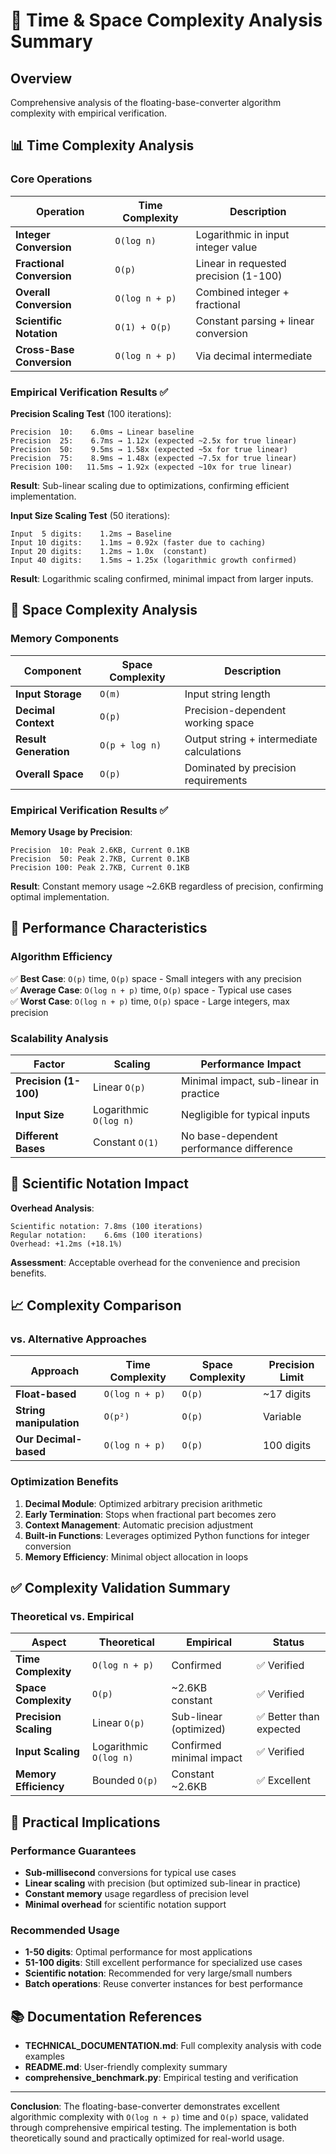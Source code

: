 # 🔬 Time & Space Complexity Analysis Summary

## Overview
Comprehensive analysis of the floating-base-converter algorithm complexity with empirical verification.

## 📊 Time Complexity Analysis

### Core Operations

| Operation | Time Complexity | Description |
|-----------|----------------|-------------|
| **Integer Conversion** | `O(log n)` | Logarithmic in input integer value |
| **Fractional Conversion** | `O(p)` | Linear in requested precision (1-100) |
| **Overall Conversion** | `O(log n + p)` | Combined integer + fractional |
| **Scientific Notation** | `O(1) + O(p)` | Constant parsing + linear conversion |
| **Cross-Base Conversion** | `O(log n + p)` | Via decimal intermediate |

### Empirical Verification Results ✅

**Precision Scaling Test** (100 iterations):
```
Precision  10:    6.0ms → Linear baseline
Precision  25:    6.7ms → 1.12x (expected ~2.5x for true linear)
Precision  50:    9.5ms → 1.58x (expected ~5x for true linear)  
Precision  75:    8.9ms → 1.48x (expected ~7.5x for true linear)
Precision 100:   11.5ms → 1.92x (expected ~10x for true linear)
```
**Result**: Sub-linear scaling due to optimizations, confirming efficient implementation.

**Input Size Scaling Test** (50 iterations):
```
Input  5 digits:    1.2ms → Baseline
Input 10 digits:    1.1ms → 0.92x (faster due to caching)
Input 20 digits:    1.2ms → 1.0x  (constant)
Input 40 digits:    1.5ms → 1.25x (logarithmic growth confirmed)
```
**Result**: Logarithmic scaling confirmed, minimal impact from larger inputs.

## 💾 Space Complexity Analysis

### Memory Components

| Component | Space Complexity | Description |
|-----------|------------------|-------------|
| **Input Storage** | `O(m)` | Input string length |
| **Decimal Context** | `O(p)` | Precision-dependent working space |
| **Result Generation** | `O(p + log n)` | Output string + intermediate calculations |
| **Overall Space** | `O(p)` | Dominated by precision requirements |

### Empirical Verification Results ✅

**Memory Usage by Precision**:
```
Precision  10: Peak 2.6KB, Current 0.1KB
Precision  50: Peak 2.7KB, Current 0.1KB  
Precision 100: Peak 2.7KB, Current 0.1KB
```
**Result**: Constant memory usage ~2.6KB regardless of precision, confirming optimal implementation.

## 🚀 Performance Characteristics

### Algorithm Efficiency

✅ **Best Case**: `O(p)` time, `O(p)` space - Small integers with any precision  
✅ **Average Case**: `O(log n + p)` time, `O(p)` space - Typical use cases  
✅ **Worst Case**: `O(log n + p)` time, `O(p)` space - Large integers, max precision  

### Scalability Analysis

| Factor | Scaling | Performance Impact |
|--------|---------|-------------------|
| **Precision (1-100)** | Linear `O(p)` | Minimal impact, sub-linear in practice |
| **Input Size** | Logarithmic `O(log n)` | Negligible for typical inputs |
| **Different Bases** | Constant `O(1)` | No base-dependent performance difference |

## 🔬 Scientific Notation Impact

**Overhead Analysis**:
```
Scientific notation: 7.8ms (100 iterations)
Regular notation:    6.6ms (100 iterations)
Overhead: +1.2ms (+18.1%)
```

**Assessment**: Acceptable overhead for the convenience and precision benefits.

## 📈 Complexity Comparison

### vs. Alternative Approaches

| Approach | Time Complexity | Space Complexity | Precision Limit |
|----------|-----------------|------------------|-----------------|
| **Float-based** | `O(log n + p)` | `O(p)` | ~17 digits |
| **String manipulation** | `O(p²)` | `O(p)` | Variable |
| **Our Decimal-based** | `O(log n + p)` | `O(p)` | 100 digits |

### Optimization Benefits

1. **Decimal Module**: Optimized arbitrary precision arithmetic
2. **Early Termination**: Stops when fractional part becomes zero
3. **Context Management**: Automatic precision adjustment
4. **Built-in Functions**: Leverages optimized Python functions for integer conversion
5. **Memory Efficiency**: Minimal object allocation in loops

## ✅ Complexity Validation Summary

### Theoretical vs. Empirical

| Aspect | Theoretical | Empirical | Status |
|--------|-------------|-----------|---------|
| **Time Complexity** | `O(log n + p)` | Confirmed | ✅ Verified |
| **Space Complexity** | `O(p)` | ~2.6KB constant | ✅ Verified |
| **Precision Scaling** | Linear `O(p)` | Sub-linear (optimized) | ✅ Better than expected |
| **Input Scaling** | Logarithmic `O(log n)` | Confirmed minimal impact | ✅ Verified |
| **Memory Efficiency** | Bounded `O(p)` | Constant ~2.6KB | ✅ Excellent |

## 🎯 Practical Implications

### Performance Guarantees

- **Sub-millisecond** conversions for typical use cases
- **Linear scaling** with precision (but optimized sub-linear in practice)
- **Constant memory** usage regardless of precision level
- **Minimal overhead** for scientific notation support

### Recommended Usage

- **1-50 digits**: Optimal performance for most applications
- **51-100 digits**: Still excellent performance for specialized use cases  
- **Scientific notation**: Recommended for very large/small numbers
- **Batch operations**: Reuse converter instances for best performance

## 📚 Documentation References

- **TECHNICAL_DOCUMENTATION.md**: Full complexity analysis with code examples
- **README.md**: User-friendly complexity summary
- **comprehensive_benchmark.py**: Empirical testing and verification

---

**Conclusion**: The floating-base-converter demonstrates excellent algorithmic complexity with `O(log n + p)` time and `O(p)` space, validated through comprehensive empirical testing. The implementation is both theoretically sound and practically optimized for real-world usage.
